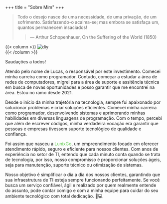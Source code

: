 +++
title = "Sobre Mim"
+++

> Todo o desejo nasce de uma necessidade, de uma privação, de um sofrimento. Satisfazendo-o
acalma-se; mas embora se satisfaça um, quantos permanecem insaciados!
>
> > — Arthur Schopenhauer, On the Suffering of the World (1850)


{{< column >}}
![diy](/images/profile/profile.png)    
{{< /column >}}

Saudações a todos!

Atendo pelo nome de Lucas, o responsável por este investimento. Comecei minha carreira como programador. Contudo, começar a estudar a área de redes de computadores, migrei para a área de suporte e assitência técnica em busca de novas oportunidades e posso garantir que me encontrei na área. Estou no ramo desde 2021.

Desde o início da minha trajetória na tecnologia, sempre fui apaixonado por solucionar problemas e criar soluções eficientes. Comecei minha carreira como programador, desenvolvendo sistemas e aprimorando minhas habilidades em diversas linguagens de programação. Com o tempo, percebi que além de escrever códigos, minha verdadeira vocação era garantir que pessoas e empresas tivessem suporte tecnológico de qualidade e confiança.  

Foi assim que nasceu a <span style="color:#5aca48">LunixGo</span>, um empreendimento focado em oferecer atendimento rápido, seguro e eficiente para nossos clientes. Com anos de experiência no setor de TI, entendo que cada minuto conta quando se trata de tecnologia, por isso, nosso compromisso é proporcionar soluções ágeis, seja para manutenção, suporte técnico ou otimização de sistemas.  

Nosso objetivo é simplificar o dia a dia dos nossos clientes, garantindo que sua infraestrutura de TI esteja sempre funcionando perfeitamente. Se você busca um serviço confiável, ágil e realizado por quem realmente entende do assunto, pode contar comigo e com a minha equipe para cuidar do seu ambiente tecnológico com total dedicação. 🚀💻
